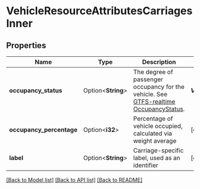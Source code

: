 # VehicleResourceAttributesCarriagesInner

## Properties

Name | Type | Description | Notes
------------ | ------------- | ------------- | -------------
**occupancy_status** | Option<**String**> | The degree of passenger occupancy for the vehicle. See [GTFS-realtime OccupancyStatus](https://github.com/google/transit/blob/master/gtfs-realtime/spec/en/reference.md#enum-vehiclestopstatus).  | _**Value**_                    | _**Description**_                                                                                   | |--------------------------------|-----------------------------------------------------------------------------------------------------| | **MANY_SEATS_AVAILABLE**       | Not crowded: the vehicle has a large percentage of seats available. | | **FEW_SEATS_AVAILABLE**        | Some crowding: the vehicle has a small percentage of seats available. | | **FULL**                       | Crowded: the vehicle is considered full by most measures, but may still be allowing passengers to board. |   | [optional]
**occupancy_percentage** | Option<**i32**> | Percentage of vehicle occupied, calculated via weight average | [optional]
**label** | Option<**String**> | Carriage-specific label, used as an identifier | [optional]

[[Back to Model list]](../README.md#documentation-for-models) [[Back to API list]](../README.md#documentation-for-api-endpoints) [[Back to README]](../README.md)


